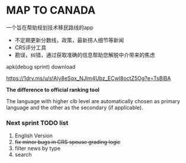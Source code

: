 # MAP TO CANADA

一个旨在帮助规划技术移民路线的app

<ul>
    <li>不定期更新分数线，政策，最新捞人细节等新闻</li>
    <li>CRS评分工具</li>
    <li>勘误，纠错，通过获取准确的信息帮助您解脱中介带来的焦虑</li>
</ul>
apk(debug sprint) download

https://1drv.ms/u/s!Aly8eSqx_NJlm4Ubz_ECwI8octZ5Og?e=TsBiBA

<b>The difference to official ranking tool</b>

The language with higher clb level are automatically chosen as primary language and the other as the secondary (if applicable).

### Next sprint TODO list

<ol>
	<li>English Version </li>
    <li><del>fix minor bugs in CRS spouse grading logic</del></li>
    <li>filter news by type</li>
    <li>search</li>
</ol>


</ol>



